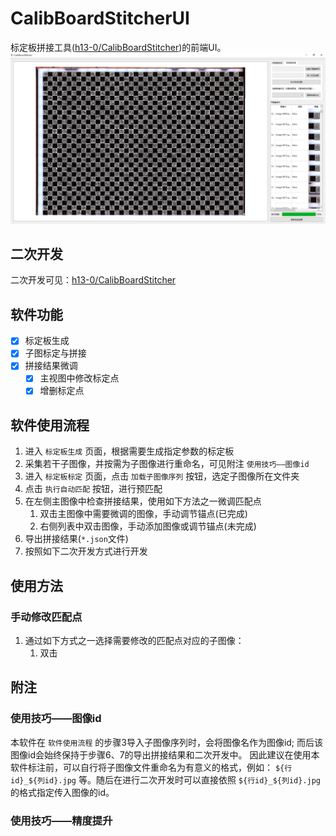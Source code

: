 # CalibBoardStitcherUI
标定板拼接工具([h13-0/CalibBoardStitcher](https://github.com/h13-0/CalibBoardStitcher))的前端UI。
![](./docs/imgs/CalibBoardStitcher.jpg)

## 二次开发
二次开发可见：[h13-0/CalibBoardStitcher](https://github.com/h13-0/CalibBoardStitcher)

## 软件功能
- [x] 标定板生成
- [x] 子图标定与拼接
- [x] 拼接结果微调
  - [x] 主视图中修改标定点
  - [x] 增删标定点

## 软件使用流程
1. 进入 `标定板生成` 页面，根据需要生成指定参数的标定板
2. 采集若干子图像，并按需为子图像进行重命名，可见附注 `使用技巧——图像id` 
3. 进入 `标定板标定` 页面，点击 `加载子图像序列` 按钮，选定子图像所在文件夹
4. 点击 `执行自动匹配` 按钮，进行预匹配
5. 在左侧主图像中检查拼接结果，使用如下方法之一微调匹配点
    1. 双击主图像中需要微调的图像，手动调节锚点(已完成)
    2. 右侧列表中双击图像，手动添加图像或调节锚点(未完成)
6. 导出拼接结果(`*.json`文件)
7. 按照如下二次开发方式进行开发

## 使用方法

### 手动修改匹配点
1. 通过如下方式之一选择需要修改的匹配点对应的子图像：
    1. 双击



## 附注
### 使用技巧——图像id
本软件在 `软件使用流程` 的步骤3导入子图像序列时，会将图像名作为图像id; 而后该图像id会始终保持于步骤6、7的导出拼接结果和二次开发中。
因此建议在使用本软件标注前，可以自行将子图像文件重命名为有意义的格式，例如： `${行id}_${列id}.jpg` 等。随后在进行二次开发时可以直接依照 `${行id}_${列id}.jpg` 的格式指定传入图像的id。

### 使用技巧——精度提升



